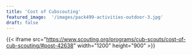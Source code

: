 ```yaml
---
title: 'Cost of Cubscouting'
featured_image:  '/images/pack499-activities-outdoor-3.jpg'
draft: false
---
```

{{< iframe src="https://www.scouting.org/programs/cub-scouts/cost-of-cub-scouting/#post-42638" width="1200" height="900" >}}